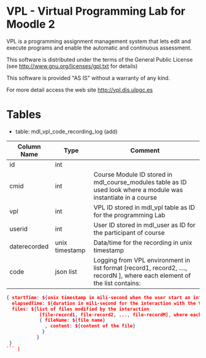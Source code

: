 # VPL - Virtual Programming Lab for Moodle 2

VPL is a programming assignment management system that lets edit and execute programs and enable the automatic and continuous assessment.

This software is distributed under the terms of the General Public License (see http://www.gnu.org/licenses/gpl.txt for details)

This software is provided "AS IS" without a warranty of any kind.

For more detail access the web site http://vpl.dis.ulpgc.es

# Tables

- table: mdl_vpl_code_recording_log (add)

| Column Name | Type | Comment |
|--------------|----------------|---------------------------------------------------------------------------------------------------------------------------------------------------------------------------------------------------------------------------------------------------------------------------------------------------------------------------------------------------------------------------------------------------------------------------------------------------------------------------------------------------------------------------------------------------------------------------|
| id | int |  |
| cmid | int | Course Module ID stored in mdl_course_modules table as ID used look where a module was instantiate in a course  |
| vpl | int | VPL ID stored in mdl_vpl table as ID for the programming Lab |
| userid | int | User ID stored in mdl_user as ID for the participant of course |
| daterecorded | unix timestamp | Data/time for the recording in unix timestamp |
| code | json list | Logging from VPL environment in list format [record1, record2, ...., recordN ], where each element of the list contains:
```json
{ startTime: ${unix timestamp in mili-second when the user start an interaction with the VPL environment},
  elapsedTime: ${duration in mili-second for the interaction with the VPL environment},
  files: ${list of files modified by the interaction
            [file-record1, file-record2, ..., file-recordM], where each file-record is recording as:
            { fileName: ${file name}
              , content: ${content of the file}
             }
           }
 }
``` |




